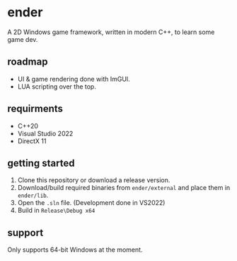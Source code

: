 # ender
A 2D Windows game framework, written in modern C++, to learn some game dev.

## roadmap
- UI & game rendering done with ImGUI.
- LUA scripting over the top.

## requirments
- C++20
- Visual Studio 2022
- DirectX 11

## getting started
1. Clone this repository or download a release version.
2. Download/build required binaries from `ender/external` and place them in `ender/lib`.
3. Open the `.sln` file. (Development done in VS2022)
4. Build in `Release\Debug x64`

## support
Only supports 64-bit Windows at the moment.